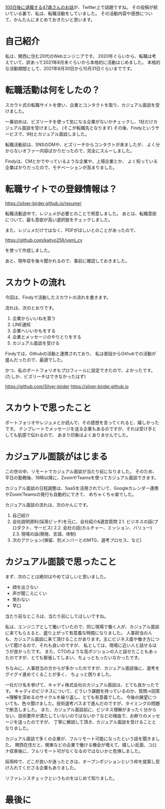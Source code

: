 <!-- 
title: スカウト経由カジュアル面談を10社受けた感想
date: 2021-11-12T18:30:00+09:00
draft: true
description: 
image: 
icon: 👔
-->

[100日後に退職する47歳さんのお話](https://twitter.com/i/events/1418432177168031749)が、Twitter上で話題ですね。
その投稿が続いている裏で、私は、転職活動をしていました。
その活動内容や感想について、かんたんにまとめておきたいと思います。

# 自己紹介

私は、関西に住む20代のWebエンジニアです。
2020年ぐらいから、転職は考えていて、訳あって2021年8月末ぐらいから本格的に活動はじめました。
本格的な活動期間として、2021年8月30日から10月31日ぐらいまでです。

# 転職活動は何をしたの？

スカウト式の転職サイトを使い、企業とコンタクトを取り、カジュアル面談を受けました。

一番初めは、ビズリーチを使って気になる企業がないかチェックし、1社だけカジュアル面談を受けました。
(そこが転職先となります)
その後、Findyというサービスで、9社とカジュアル面談しました。

転職活動前は、SNSのDMや、ビズリーチからコンタクトが来ましたが、
よく分からないオファー内容ばかりだったので、完全にスルーしました。

Findyは、CMとかでやっているような企業や、上場企業とか、
よく知っている企業ばかりだったので、モチベーションが高まりました。

# 転職サイトでの登録情報は？

https://silver-birder.github.io/resume/

転職活動途中で、レジュメが必要とのことで用意しました。
あとは、転職意欲について、最も意欲が高い選択肢をチェックしました。

また、レジュメだけではなく、PDFがほしいとのことがあったので、

https://github.com/kaityo256/yaml_cv

を使って作成しました。

あと、現年収を後々聞かれるので、事前に確認しておきました。

# スカウトの流れ

今回は、Findyで活動したスカウトの流れを書きます。

流れは、次のとおりです。

1. 企業からいいねを貰う
2. LINE通知
3. 企業へいいかもをする
4. 企業とメッセージのやりとりをする
5. カジュアル面談を受ける

Findyでは、Githubの活動と連携されており、
私は普段からGithubでの活動が盛んだったので、最適でした。

かつ、私のポートフォリオもプロフィールに設定できたので、よかったです。
(たしか、ビズリーチはできなかったはず)

https://github.com/Silver-birder
https://silver-birder.github.io

# スカウトで思ったこと

ポートフォリオやレジュメとか読んで、その感想を言ってくれると、嬉しかったです。
テンプレートでメッセージを送る企業もあるのですが、それは受け手としても肌感で伝わるので、
あまり印象はよくありませんでした。

# カジュアル面談がはじまる

この世の中、リモートでカジュアル面談が当たり前になりました。
そのため、平日の勤務後、18時以降に、ZoomやTeamsを使ってカジュアル面談できます。

カジュアル面談の日程調整は、SaaSを活用されていて、Googleカレンダー連携やZoom/Teamsの発行も自動的にできて、
めちゃくちゃ楽でした。

カジュアル面談の流れは、次のかんじです。

1. 自己紹介
2. 会社説明資料(採用ピッチ)を元に、会社紹介&適宜質問
  2.1. ビジネスの話(プロダクト、サービス)
  2.2. 会社の話(カルチャー、ミッション、バリュー)
  2.3. 現場の話(開発、言語、体制)
3. 次のアクション(保留、別メンバーとのMTG、選考プロセス、など)

# カジュアル面談で思ったこと

まず、次のことは絶対はやめてほしいと思いました。

* 顔を出さない
* 声が聞こえにくい
* 笑わない
* 早口

当たり前なところは、当たり前にしてほしいですね。

私は、エンジニアとして働いていたので、同じ現場で働く人が、カジュアル面談に来てもらえると、盛り上がって有意義な時間になりました。
人事担当の人も、カジュアル面談に来て頂けることがあります。主にビジネス面や働き方について聞けるので、それも良いのですが、
私としては、現場に近い人と話せるほうが良かったです。
また、CTOのような高ポジションの人と話せたこともあったのですが、とても緊張してしまい、ちょっともったいなかったです。

ちなみに、人事担当の方からが多かったのですが、カジュアル面談後に、選考をグイグイ進めてくることが多く、
ちょっと困りました。

一社だけ名を挙げて、キャディ株式会社のカジュアル面談は、とても良かったです。
キャディのビジネスについて、どういう課題を持っているのか、質問→回答→理解を深めるのサイクルを繰り返し、とても有意義でした。
今後の展望についても、色々聞けました。技術選考パスまで進んだのですが、タイミングの問題で断念しました。
また、カジュアル面談前に、ビジネス理解がまったく分からない、技術要件が満たしていないのではないか？などの理由で、お断りのメッセージを送ったのですが、
丁寧に解説して頂き、カジュアル面談を受けることとなりました。

カジュアル面談で多くの企業が、フルリモート可能になったという話を聞きました。
関西在住だと、関東などの企業で働ける機会が増えて、嬉しい反面、コロナ収束後に、フルリモート可がなくなるのではないかと危惧しました。

採用枠で、どこが良いか迷ったときは、オープンポジションという枠を提案し受け入れてくださる企業もありました。

リファレンスチェックというものをはじめて知りました。

# 最後に
